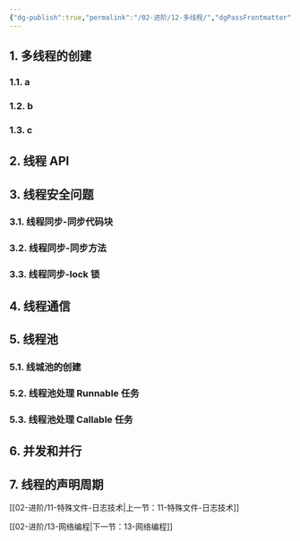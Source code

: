 ```yaml
---
{"dg-publish":true,"permalink":"/02-进阶/12-多线程/","dgPassFrontmatter":true}
---
```



## 1. 多线程的创建

### 1.1. a

### 1.2. b

### 1.3. c

## 2. 线程 API

## 3. 线程安全问题

### 3.1. 线程同步-同步代码块
### 3.2. 线程同步-同步方法
### 3.3. 线程同步-lock 锁

## 4. 线程通信

## 5. 线程池

### 5.1. 线城池的创建
### 5.2. 线程池处理 Runnable 任务
### 5.3. 线程池处理 Callable 任务

## 6. 并发和并行

## 7. 线程的声明周期

[[02-进阶/11-特殊文件-日志技术\|上一节：11-特殊文件-日志技术]]

[[02-进阶/13-网络编程\|下一节：13-网络编程]]